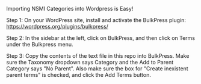 Importing NSMI Categories into Wordpress is Easy!

Step 1: On your WordPress site, install and activate the BulkPress plugin: https://wordpress.org/plugins/bulkpress/

Step 2: In the sidebar at the left, click on BulkPress, and then click on Terms under the Bulkpress menu.

Step 3: Copy the contents of the text file in this repo into BulkPress. Make sure the Taxonomy dropdown says Category and the Add to Parent Category says "No Parent". Also make sure the box for "Create inexistent parent terms" is checked, and click the Add Terms button.

